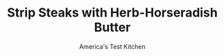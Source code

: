 ---
layout: ../../layouts/MarkdownPostLayout.astro
title: Strip Steaks with Herb-Horseradish Butter
author: America's Test Kitchen
pubDate: 2023-03-15
description: "We use a compound butter in this recipe to dress up the strip steaks for a quick, yet impressive weeknight meal."
image_url: https://res.cloudinary.com/hksqkdlah/image/upload/ar_1:1,c_fill,dpr_2.0,f_auto,fl_lossy.progressive.strip_profile,g_faces:auto,q_auto:low,w_344/23225_sfs-strip-steaks-with-herb-horseradish-butter-002
tags: ["Main Courses","Beef","Weeknight"]
calories: 2740
protein: 41
carbohydrates: 1
fats: 
fiber: 
ingredients: ["3 tablespoons, unsalted butter, softened","2 tablespoons, minced fresh chives","1 teaspoon, prepared horseradish","1 teaspoon, grated lemon zest plus 1 tablespoon juice",", Salt and pepper","Pinch, cayenne pepper","2 (1-pound) boneless strip or, rib-eye steaks, about 1 inch thick, trimmed and halved crosswise","1 tablespoon, vegetable oil"]
serves: 4
time: "30 minutes"
instructions: ["Combine butter, chives, horseradish, lemon zest and juice, 1/4 teaspoon salt, 1/4 teaspoon pepper, and cayenne in bowl; set aside.","Pat steaks dry with paper towels and season with salt and pepper. Heat oil in 12-inch skillet over medium-high heat until just smoking. Cook steaks until well browned and meat registers 125 degrees (for medium-rare), 3 to 5 minutes per side. Transfer to plate, tent loosely with foil, and let rest for 10 minutes. Divide butter among steaks and serve."]
nutrition: ["531 mg Potassium","295 mg Phosphorus","29 mg Calcium","4 mg Iron","45 mg Magnesium","573 mg Sodium","10 mg Zinc","57 g Fat","10 mg Niacin (B3)","25 g Monounsaturated","3 g Polyunsaturated","3 mg Vitamin C","177 mg Cholesterol","25 g Saturated","3 g Trans","9 µg Folate (food)","8 µg Vitamin K","144 g Water","1 g Carbs","9 µg Folate equivalent (total)","41 g Protein","1 mg Vitamin E","3 µg Vitamin B12","88 µg Vitamin A","685 kcal Energy","2740 calories"]
notes: "The test kitchen’s preferred horseradish is Boar’s Head Pure Horseradish."
---